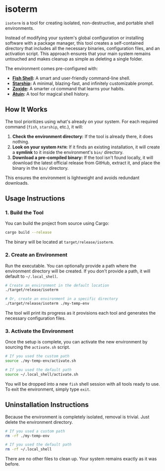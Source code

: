 # isoterm

`isoterm` is a tool for creating isolated, non-destructive, and portable shell environments.

Instead of modifying your system's global configuration or installing software with a package manager, this tool creates a self-contained directory that includes all the necessary binaries, configuration files, and an activation script. This approach ensures that your main system remains untouched and makes cleanup as simple as deleting a single folder.

The environment comes pre-configured with:
- **[Fish Shell](https://fishshell.com/):** A smart and user-friendly command-line shell.
- **[Starship](https://starship.rs/):** A minimal, blazing-fast, and infinitely customizable prompt.
- **[Zoxide](https://github.com/ajeetdsouza/zoxide):** A smarter `cd` command that learns your habits.
- **[Atuin](https://atuin.sh/):** A tool for magical shell history.

## How It Works

The tool prioritizes using what's already on your system. For each required command (`fish`, `starship`, etc.), it will:
1.  **Check the environment directory:** If the tool is already there, it does nothing.
2.  **Look on your system `PATH`:** If it finds an existing installation, it will create a **symlink** to it inside the environment's `bin/` directory.
3.  **Download a pre-compiled binary:** If the tool isn't found locally, it will download the latest official release from GitHub, extract it, and place the binary in the `bin/` directory.

This ensures the environment is lightweight and avoids redundant downloads.

## Usage Instructions

### 1. Build the Tool
You can build the project from source using Cargo:
```sh
cargo build --release
```
The binary will be located at `target/release/isoterm`.

### 2. Create an Environment
Run the executable. You can optionally provide a path where the environment directory will be created. If you don't provide a path, it will default to `~/.local_shell`.

```sh
# Create an environment in the default location
./target/release/isoterm

# Or, create an environment in a specific directory
./target/release/isoterm ./my-temp-env
```

The tool will print its progress as it provisions each tool and generates the necessary configuration files.

### 3. Activate the Environment
Once the setup is complete, you can activate the new environment by sourcing the `activate.sh` script.

```sh
# If you used the custom path
source ./my-temp-env/activate.sh

# If you used the default path
source ~/.local_shell/activate.sh
```
You will be dropped into a new `fish` shell session with all tools ready to use. To exit the environment, simply type `exit`.

## Uninstallation Instructions

Because the environment is completely isolated, removal is trivial. Just delete the environment directory.

```sh
# If you used a custom path
rm -rf ./my-temp-env

# If you used the default path
rm -rf ~/.local_shell
```
There are no other files to clean up. Your system remains exactly as it was before.